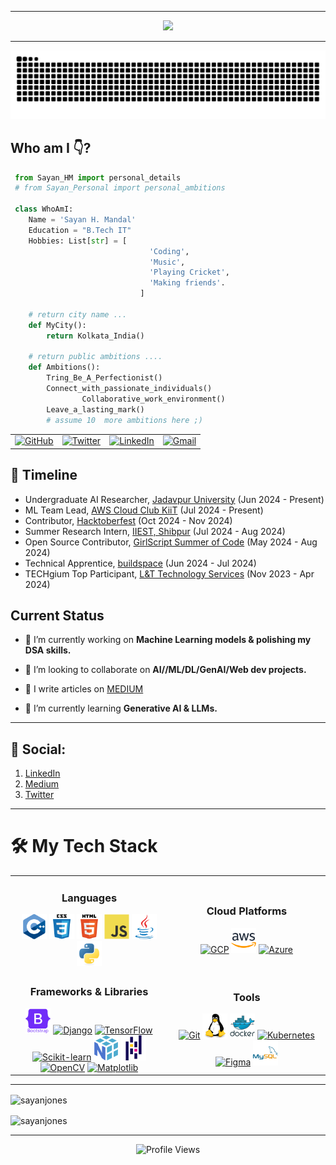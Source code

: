 <hr>
<p align="center">
  <img src="https://readme-typing-svg.herokuapp.com?color=0d8eceF&size=30&center=true&vCenter=true&width=550&height=70&lines=Hey+There,+This+is+Sayan;Undergrad+AI+Researcher🧑‍🔬;Open+Source+Contributor💻;enthuastic+about+MLOps;+and+Generative+AI">
</p>
<hr>

<!-- Snake Animation -->
<div align="center">
  <img src="https://raw.githubusercontent.com/kaushikjadhav01/kaushikjadhav01/output/github-contribution-grid-snake.svg" alt="snake animation" />
</div>

<!--defining python code section-->

## Who am I :point_down:?
```python
 from Sayan_HM import personal_details
 # from Sayan_Personal import personal_ambitions
 
 class WhoAmI:
 	Name = 'Sayan H. Mandal'
	Education = "B.Tech IT"
	Hobbies: List[str] = [
                               'Coding',
                               'Music',
                               'Playing Cricket',
                               'Making friends'.
                             ]
			
	# return city name ...
	def MyCity():
		return Kolkata_India()
		
	# return public ambitions ....
	def Ambitions():
		Tring_Be_A_Perfectionist()
		Connect_with_passionate_individuals()
                Collaborative_work_environment()
		Leave_a_lasting_mark()
		# assume 10  more ambitions here ;)					
```

<table>
  <tr>
    <td><a href="https://github.com/Sayanjones"><img src="https://img.shields.io/github/followers/Sayanjones.svg?label=GitHub&style=social" alt="GitHub"></a></td>
    <td><a href="https://twitter.com/sayanjones7"><img src="https://img.shields.io/twitter/follow/sayanjones7?label=Twitter&style=social" alt="Twitter"></a></td>
    <td><a href="https://www.linkedin.com/in/sayan-mandal7"><img src="https://img.shields.io/badge/LinkedIn--_.svg?style=social&logo=linkedin" alt="LinkedIn"></a></td>
    <td><a href="mailto:sayanjones77@gmail.com"><img src="https://img.shields.io/badge/Gmail--_.svg?style=social&logo=gmail" alt="Gmail"></a></td>
  </tr>
</table>

## 🧭 Timeline
- Undergraduate AI Researcher, [Jadavpur University](https://jadavpuruniversity.in/) (Jun 2024 - Present)
- ML Team Lead, [AWS Cloud Club KiiT](https://www.linkedin.com/company/aws-cloud-club-kiit/posts/?feedView=all) (Jul 2024 - Present)
- Contributor, [Hacktoberfest](https://hacktoberfest.com/) (Oct 2024 - Nov 2024)
- Summer Research Intern, [IIEST, Shibpur](https://www.iiests.ac.in/) (Jul 2024 - Aug 2024)
- Open Source Contributor, [GirlScript Summer of Code](https://gssoc.girlscript.tech/) (May 2024 - Aug 2024)
- Technical Apprentice, [buildspace](https://buildspace.so/) (Jun 2024 - Jul 2024)
- TECHgium Top Participant, [L&T Technology Services](https://www.ltts.com/) (Nov 2023 - Apr 2024)





## Current Status
- 🔭 I’m currently working on **Machine Learning models & polishing my DSA skills.**

- 👯 I’m looking to collaborate on **AI//ML/DL/GenAI/Web dev projects.**

- 📝 I write articles on [MEDIUM](https://medium.com/@sayanmandal77777)

- 🌱 I’m currently learning **Generative AI & LLMs.**

---

## 👨 Social:

1. [LinkedIn](https://linkedin.com/in/sayan-mandal7)
2. [Medium](https://medium.com/@sayanmandal77777)
6. [Twitter](https://x.com/sayanjones7)

---

# 🛠️ My Tech Stack

<table>
  <tr>
    <td align="center" width="33%">
      <h3>Languages</h3>
      <a href="https://www.w3schools.com/cpp/" target="_blank"><img src="https://raw.githubusercontent.com/devicons/devicon/master/icons/cplusplus/cplusplus-original.svg" width="40" height="40" alt="C++"/></a>
      <a href="https://www.w3schools.com/css/" target="_blank"><img src="https://raw.githubusercontent.com/devicons/devicon/master/icons/css3/css3-original-wordmark.svg" width="40" height="40" alt="CSS3"/></a>
      <a href="https://www.w3.org/html/" target="_blank"><img src="https://raw.githubusercontent.com/devicons/devicon/master/icons/html5/html5-original-wordmark.svg" width="40" height="40" alt="HTML5"/></a>
      <a href="https://developer.mozilla.org/en-US/docs/Web/JavaScript" target="_blank"><img src="https://raw.githubusercontent.com/devicons/devicon/master/icons/javascript/javascript-original.svg" width="40" height="40" alt="JavaScript"/></a>
      <a href="https://www.java.com" target="_blank"><img src="https://raw.githubusercontent.com/devicons/devicon/master/icons/java/java-original.svg" width="40" height="40" alt="Java"/></a>
      <a href="https://www.python.org" target="_blank"><img src="https://raw.githubusercontent.com/devicons/devicon/master/icons/python/python-original.svg" width="40" height="40" alt="Python"/></a>
    </td>
    <td align="center" width="33%">
      <h3>Cloud Platforms</h3>
      <a href="https://cloud.google.com" target="_blank"><img src="https://www.vectorlogo.zone/logos/google_cloud/google_cloud-icon.svg" width="40" height="40" alt="GCP"/></a>
      <a href="https://aws.amazon.com" target="_blank"><img src="https://raw.githubusercontent.com/devicons/devicon/master/icons/amazonwebservices/amazonwebservices-original-wordmark.svg" width="40" height="40" alt="AWS"/></a>
      <a href="https://azure.microsoft.com/en-in/" target="_blank"><img src="https://www.vectorlogo.zone/logos/microsoft_azure/microsoft_azure-icon.svg" width="40" height="40" alt="Azure"/></a>
    </td>
 </tr>
	
 <tr>
    <td align="center" width="33%">
      <h3>Frameworks & Libraries</h3>
      <a href="https://getbootstrap.com" target="_blank"><img src="https://raw.githubusercontent.com/devicons/devicon/master/icons/bootstrap/bootstrap-plain-wordmark.svg" width="40" height="40" alt="Bootstrap"/></a>
      <a href="https://www.djangoproject.com/" target="_blank"><img src="https://cdn.worldvectorlogo.com/logos/django.svg" width="40" height="40" alt="Django"/></a>
      <a href="https://www.tensorflow.org" target="_blank"><img src="https://www.vectorlogo.zone/logos/tensorflow/tensorflow-icon.svg" width="40" height="40" alt="TensorFlow"/></a>
      <a href="https://scikit-learn.org/" target="_blank"><img src="https://upload.wikimedia.org/wikipedia/commons/0/05/Scikit_learn_logo_small.svg" width="40" height="40" alt="Scikit-learn"/></a>
      <a href="https://numpy.org/" target="_blank">
  <img src="https://raw.githubusercontent.com/devicons/devicon/master/icons/numpy/numpy-original.svg" width="40" height="40" alt="NumPy"/></a>
      <a href="https://pandas.pydata.org/" target="_blank"><img src="https://raw.githubusercontent.com/devicons/devicon/2ae2a900d2f041da66e950e4d48052658d850630/icons/pandas/pandas-original.svg" width="40" height="40" alt="Pandas"/></a>
      <a href="https://opencv.org/" target="_blank"><img src="https://www.vectorlogo.zone/logos/opencv/opencv-icon.svg" width="40" height="40" alt="OpenCV"/></a>
      <a href="https://matplotlib.org/" target="_blank"><img src="https://upload.wikimedia.org/wikipedia/commons/8/84/Matplotlib_icon.svg" width="40" height="40" alt="Matplotlib"/></a>
    </td>
    <td align="center">
      <h3>Tools</h3>
      <a href="https://git-scm.com/" target="_blank"><img src="https://www.vectorlogo.zone/logos/git-scm/git-scm-icon.svg" width="40" height="40" alt="Git"/></a>
      <a href="https://www.linux.org/" target="_blank"><img src="https://raw.githubusercontent.com/devicons/devicon/master/icons/linux/linux-original.svg" width="40" height="40" alt="Linux"/></a>
      <a href="https://docker.com/" target="_blank"><img src="https://raw.githubusercontent.com/devicons/devicon/master/icons/docker/docker-original-wordmark.svg" width="40" height="40" alt="Docker"/></a>
      <a href="https://kubernetes.io" target="_blank"><img src="https://www.vectorlogo.zone/logos/kubernetes/kubernetes-icon.svg" width="40" height="40" alt="Kubernetes"/></a>
      <a href="https://www.figma.com/" target="_blank"><img src="https://www.vectorlogo.zone/logos/figma/figma-icon.svg" width="40" height="40" alt="Figma"/></a>
      <a href="https://www.mysql.com/" target="_blank"><img src="https://raw.githubusercontent.com/devicons/devicon/master/icons/mysql/mysql-original-wordmark.svg" width="40" height="40" alt="MySQL"/></a>
    </td>
  </tr>
</table>


---

<p><img align="center" src="https://github-readme-stats.vercel.app/api/top-langs?username=sayanjones&show_icons=true&locale=en&layout=compact" alt="sayanjones" /></p>

<p><img align="center" src="https://github-readme-streak-stats.herokuapp.com/?user=sayanjones&" alt="sayanjones" /></p>

---

<p align="center">
  <img src="https://komarev.com/ghpvc/?username=Sayanjones&label=Profile%20views&color=0e75b6&style=flat" alt="Profile Views" />
</p>
<!-- Footer -->

